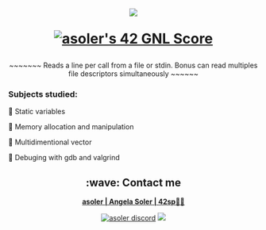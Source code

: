 <h1  align="center">
  <img src=https://game.42sp.org.br/static/assets/achievements/get_next_linem.png>  
  
  <a href="https://github.com/JaeSeoKim/badge42"><img src=https://badge42.vercel.app/api/v2/cl263316l006809l0mxrfwgrw/project/2572527 alt="asoler's 42 GNL Score"/>
  </a>
</h1>

<p align="center">
     ~~~~~~~   Reads a line per call from a file or stdin. Bonus can read multiples file descriptors simultaneously   ~~~~~~
</p>


<h3>Subjects studied:</h3>
<p>
💠 Static variables

💠 Memory allocation and manipulation

💠 Multidimentional vector

💠 Debuging with gdb and valgrind
</p>


<h2  align="center">:wave: Contact me</h2>
<p  align="center">
  <strong> <a href="mailto:asoler@student.42sp.org.br"/>asoler | Angela Soler | 42sp👨‍🚀</a></strong>
  <p align="center">
    <a href="https://discordapp.com/users/AngelaSol#1460"><img src="https://img.shields.io/badge/Discord-5865F2?style=for-the-badge&logo=discord&logoColor=white" alt="asoler discord"/></a>
    <a href="https://www.linkedin.com/in/angela-soler-982753212/"><img src="https://img.shields.io/badge/LinkedIn-0077B5?style=for-the-badge&logo=linkedin&logoColor=white"/></a>
  </p>
</p>
